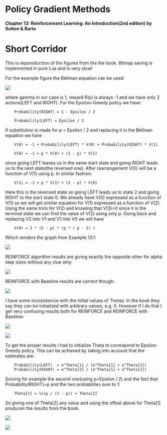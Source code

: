 # Policy Gradient Methods

<b>Chapter 13: Reinforcement Learning: An Introduction(2nd edition) by Sutton &amp; Barto</b>

# Short Corridor

This is reporoduction of the figures from the the book. Bitmap saving is implemented in pure Lua and is very slow!

For the example figure the Bellman equation can be used:

![](BellmanEquation.bmp)

where gamma in our case is 1, reward R(s) is always -1 and we have only 2 actions(LEFT and RIGHT). For the Epsilon-Greedy policy we have:
  
        Probability(RIGHT) = 1 - Epsilon / 2
  
        Probability(LEFT) = Epsilon / 2
  
 If substitution is made for p = Epsilon / 2 and replacing it in the Bellman equation we have
 
        V(0) = -1 + Probability(LEFT) * V(0) + Probability(RIGHT) * V(1)
 
        V(0) = -1 + p * V(0) + (1 - p) * V(1)
 
 since going LEFT leaves us in the same start state and going RIGHT leads us to the next state(the reversed one). After rearrangement V(0) will be a function of V(1) using p. In similar fashion:
 
        V(1) = -1 + p * V(2) + (1 - p) * V(0)
 
 Here this is the reversed state so going LEFT leads us to state 2 and going RIGHT to the start state 0. We already have V(0) expressed as a function of V(1) so we will get similar equation for V(1) expressed as a function of V(2). Using the same trick for V(2) and knowing that V(3)=0 since it is the terminal state we can find the value of V(2) using only p. Going back and replacing V2 into V1 and V1 into V0 we will have
 
        V(0) = 2 * (2 - p) * (p * ( p - 1) )
 
 Which renders the graph from Example 13.1:

![](ShortCorridor/ShortCorridor_Example13_1.bmp)

REINFORCE algorithm results are giving exactly the opposite other for alpha step sizes without any clue why:

![](ShortCorridor/ShortCorridor_Figure13_1.bmp)

REINFORCE with Baseline results are correct though:

![](ShortCorridor/ShortCorridor_Figure13_2.bmp)

I have some incosistencie with the initial values of Thetas. In the book they say they can be initialized with arbitrary values, e.g. 0. However if I do that I get very confusing results both for REINFORCE and REINFORCE with Baseline:

![](ShortCorridor/Zero_Initial_Thetas_ShortCorridor_Figure13_1.bmp)

![](ShortCorridor/Zero_Initial_Thetas_ShortCorridor_Figure13_2.bmp)

To get the proper results I had to initialize Theta to correspond to Epsilon-Greedy policy. This can be achieved by taking into account that the estimates are:

        Probability(LEFT)  = e^Theta[1] / (e^Theta[1] + e^Theta[2])
        Probability(RIGHT) = e^Theta[2] / (e^Theta[1] + e^Theta[2])
        
Solving for example the second one(using p=Epsilon / 2) and the fact that Probability(RIGHT)=p and the two probabilites sum to 1:
        
        Theta[1] = ln(p / (1 - p)) + Theta[2]
        
So giving one of Theta[2] any value and using the offset above for Theta[1] produces the results from the book.

![](ShortCorridor/ShortCorridor_Figure_ActorCritic.bmp)

![](ShortCorridor/ShortCorridor_Figure13_2_Symmetric_SameTarget.bmp)

